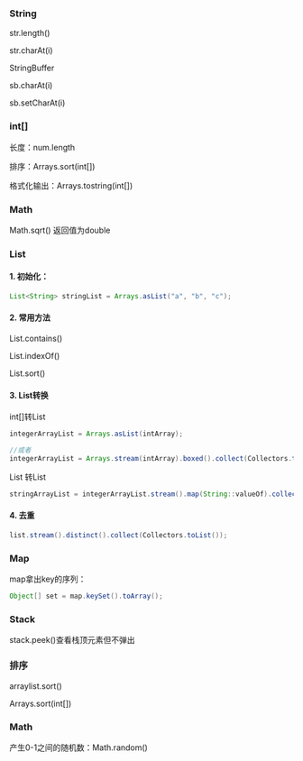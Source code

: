 ### String

str.length()

str.charAt(i)



StringBuffer

sb.charAt(i)

sb.setCharAt(i)



### int[]

长度：num.length

排序：Arrays.sort(int[])

格式化输出：Arrays.tostring(int[])



### Math

Math.sqrt() 返回值为double



### List

#### 1. 初始化：

```java
List<String> stringList = Arrays.asList("a", "b", "c");
```



#### 2. 常用方法

List.contains()

List.indexOf()

List.sort()



#### 3. List转换

int[]转List<Integer>

```java
integerArrayList = Arrays.asList(intArray);

//或者
integerArrayList = Arrays.stream(intArray).boxed().collect(Collectors.toList());
```



List<Integer> 转List<String>

```java
stringArrayList = integerArrayList.stream().map(String::valueOf).collect(Collectors.toList());
```



#### 4. 去重

```java
list.stream().distinct().collect(Collectors.toList());
```



### Map

map拿出key的序列：

```java
Object[] set = map.keySet().toArray();
```



### Stack

stack.peek()查看栈顶元素但不弹出



### 排序

arraylist.sort()

Arrays.sort(int[])



### Math

产生0-1之间的随机数：Math.random()
